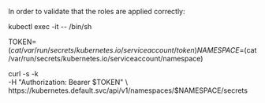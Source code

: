 In order to validate that the roles are applied correctly:

kubectl exec -it <pod-name> -- /bin/sh

TOKEN=$(cat /var/run/secrets/kubernetes.io/serviceaccount/token)
NAMESPACE=$(cat /var/run/secrets/kubernetes.io/serviceaccount/namespace)

curl -s -k \
  -H "Authorization: Bearer $TOKEN" \
  https://kubernetes.default.svc/api/v1/namespaces/$NAMESPACE/secrets

  